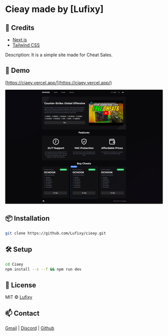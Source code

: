 # Cieay made by [Lufixy]

## 📝 Credits

 - [Next.js](https://nextjs.org/)
 - [Tailwind CSS](https://tailwindcss.com/)
 
 Description: It is a simple site made for Cheat Sales.
## 🚀 Demo

[https://ciaey.vercel.app/](https://ciaey.vercel.app/)

![Demo Screenshot](images/screenshot.png)
## 📦 Installation

```bash 
git clone https://github.com/Lufixy/cieay.git
```

## 🛠 Setup

```bash
cd Ciaey
npm install --s --f && npm run dev
```

## 📄 License

MIT © [Lufixy](./LICENSE)

## 📫 Contact

[Gmail](mailto:mustafacan262d@gmail.com) |  [Discord](https://discord.com/users/243101949606625281) | [Github](https://github.com/Lufixy)

